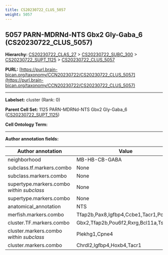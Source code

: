 ```yaml
---
title: CS20230722_CLUS_5057
weight: 5057
---
```

## 5057 PARN-MDRNd-NTS Gbx2 Gly-Gaba_6 (CS20230722_CLUS_5057)
<b>Hierarchy: </b>
[CS20230722_CLAS_27](../CS20230722_CLAS_27) >
[CS20230722_SUBC_300](../CS20230722_SUBC_300) >
[CS20230722_SUPT_1125](../CS20230722_SUPT_1125) >
[CS20230722_CLUS_5057](../CS20230722_CLUS_5057)

**PURL:** [https://purl.brain-bican.org/taxonomy/CCN20230722/CS20230722_CLUS_5057](https://purl.brain-bican.org/taxonomy/CCN20230722/CS20230722_CLUS_5057)

---


**Labelset:** cluster (Rank: 0)

**Parent Cell Set:** 1125 PARN-MDRNd-NTS Gbx2 Gly-Gaba_6 ([CS20230722_SUPT_1125](../CS20230722_SUPT_1125))



**Cell Ontology Term:** 

[MARKER GENES.]: #


---

[TRANSFERRED ANNOTATIONS.]: #


[AUTHOR ANNOTATION FIELDS.]: #


**Author annotation fields:**

| Author annotation | Value |
|-------------------|-------|
|neighborhood|MB-HB-CB-GABA|
|subclass.tf.markers.combo|None|
|subclass.markers.combo|None|
|supertype.markers.combo _within subclass_|None|
|supertype.markers.combo|None|
|anatomical_annotation|NTS|
|merfish.markers.combo|Tfap2b,Pax8,Igfbp4,Ccbe1,Tacr1,Pou6f2|
|cluster.TF.markers.combo|Gbx2,Tfap2b,Pou6f2,Rxrg,Bcl11a,Tshz2|
|cluster.markers.combo _within subclass_|Plekhg1,Cpne4|
|cluster.markers.combo|Chrdl2,Igfbp4,Hoxb4,Tacr1|
